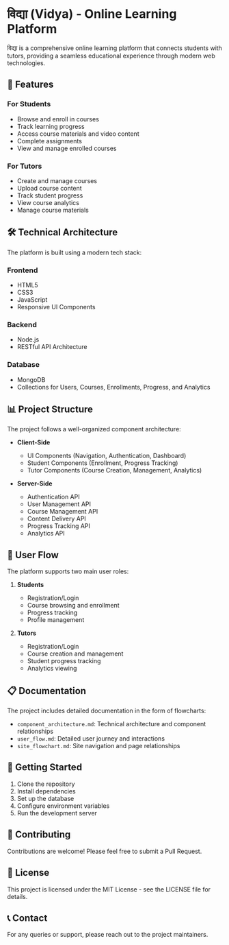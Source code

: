 # विद्या (Vidya) - Online Learning Platform

विद्या is a comprehensive online learning platform that connects students with tutors, providing a seamless educational experience through modern web technologies.

## 🚀 Features

### For Students
- Browse and enroll in courses
- Track learning progress
- Access course materials and video content
- Complete assignments
- View and manage enrolled courses

### For Tutors
- Create and manage courses
- Upload course content
- Track student progress
- View course analytics
- Manage course materials

## 🛠️ Technical Architecture

The platform is built using a modern tech stack:

### Frontend
- HTML5
- CSS3
- JavaScript
- Responsive UI Components

### Backend
- Node.js
- RESTful API Architecture

### Database
- MongoDB
- Collections for Users, Courses, Enrollments, Progress, and Analytics

## 📊 Project Structure

The project follows a well-organized component architecture:

- **Client-Side**
  - UI Components (Navigation, Authentication, Dashboard)
  - Student Components (Enrollment, Progress Tracking)
  - Tutor Components (Course Creation, Management, Analytics)

- **Server-Side**
  - Authentication API
  - User Management API
  - Course Management API
  - Content Delivery API
  - Progress Tracking API
  - Analytics API

## 🔄 User Flow

The platform supports two main user roles:

1. **Students**
   - Registration/Login
   - Course browsing and enrollment
   - Progress tracking
   - Profile management

2. **Tutors**
   - Registration/Login
   - Course creation and management
   - Student progress tracking
   - Analytics viewing

## 📋 Documentation

The project includes detailed documentation in the form of flowcharts:

- `component_architecture.md`: Technical architecture and component relationships
- `user_flow.md`: Detailed user journey and interactions
- `site_flowchart.md`: Site navigation and page relationships

## 🎯 Getting Started

1. Clone the repository
2. Install dependencies
3. Set up the database
4. Configure environment variables
5. Run the development server

## 🤝 Contributing

Contributions are welcome! Please feel free to submit a Pull Request.

## 📝 License

This project is licensed under the MIT License - see the LICENSE file for details.

## 📞 Contact

For any queries or support, please reach out to the project maintainers. 
